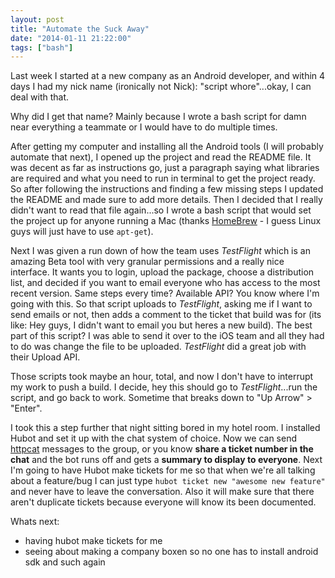 ```yaml
---
layout: post
title: "Automate the Suck Away"
date: "2014-01-11 21:22:00"
tags: ["bash"]
---
```


Last week I started at a new company as an Android developer, and within 4 days I had my nick name (ironically not Nick): "script whore"...okay, I can deal with that.

Why did I get that name? Mainly because I wrote a bash script for damn near everything a teammate or I would have to do multiple times.

After getting my computer and installing all the Android tools (I will probably automate that next), I opened up the project and read the README file. It was decent as far as instructions go, just a paragraph saying what libraries are required and what you need to run in terminal to get the project ready. So after following the instructions and finding a few missing steps I updated the README and made sure to add more details. Then I decided that I really didn't want to read that file again...so I wrote a bash script that would set the project up for anyone running a Mac (thanks [HomeBrew](http://brew.sh) - I guess Linux guys will just have to use `apt-get`).

Next I was given a run down of how the team uses _TestFlight_ which is an amazing Beta tool with very granular permissions and a really nice interface. It wants you to login, upload the package, choose a distribution list, and decided if you want to email everyone who has access to the most recent version. Same steps every time? Available API? You know where I'm going with this. So that script uploads to _TestFlight_, asking me if I want to send emails or not, then adds a comment to the ticket that build was for (its like: Hey guys, I didn't want to email you but heres a new build). The best part of this script? I was able to send it over to the iOS team and all they had to do was change the file to be uploaded. _TestFlight_ did a great job with their Upload API.

Those scripts took maybe an hour, total, and now I don't have to interrupt my work to push a build. I decide, hey this should go to _TestFlight_...run the script, and go back to work. Sometime that breaks down to "Up Arrow" > "Enter".

I took this a step further that night sitting bored in my hotel room. I installed Hubot and set it up with the chat system of choice. Now we can send [httpcat](http://httpcats.herokuapp.com/304.jpg) messages to the group, or you know **share a ticket number in the chat** and the bot runs off and gets a **summary to display to everyone**. Next I'm going to have Hubot make tickets for me so that when we're all talking about a feature/bug I can just type `hubot ticket new "awesome new feature"` and never have to leave the conversation. Also it will make sure that there aren't duplicate tickets because everyone will know its been documented.

Whats next:

- having hubot make tickets for me
- seeing about making a company boxen so no one has to install android sdk and such again